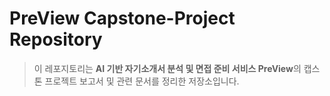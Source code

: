 # PreView Capstone-Project Repository

> 이 레포지토리는 **AI 기반 자기소개서 분석 및 면접 준비 서비스 PreView**의 캡스톤 프로젝트 보고서 및 관련 문서를 정리한 저장소입니다.